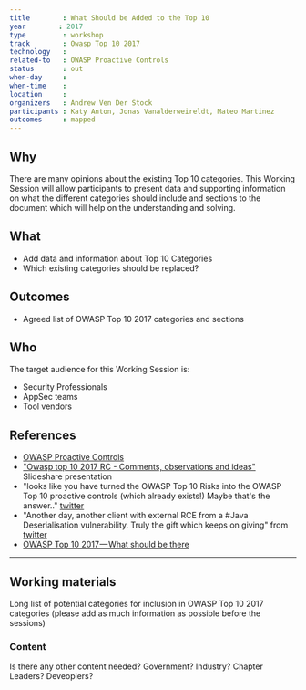 ```yaml
---
title        : What Should be Added to the Top 10
year		: 2017
type         : workshop
track        : Owasp Top 10 2017
technology   :
related-to   : OWASP Proactive Controls
status       : out
when-day     :
when-time    :
location     :
organizers   : Andrew Ven Der Stock
participants : Katy Anton, Jonas Vanalderweireldt, Mateo Martinez
outcomes     : mapped
---
```


## Why

There are many opinions about the existing Top 10 categories. This Working Session will allow participants to present data and supporting information on what the different categories should include and sections to the document which will help on the understanding and solving.

## What

 - Add data and information about Top 10 Categories
 - Which existing categories should be replaced?

## Outcomes

- Agreed list of OWASP Top 10 2017 categories and sections

## Who

The target audience for this Working Session is:

 - Security Professionals
 - AppSec teams
 - Tool vendors

## References

 - [OWASP Proactive Controls](https://www.owasp.org/index.php/OWASP_Proactive_Controls)
 - ["Owasp top 10 2017 RC - Comments, observations and ideas"](https://www.slideshare.net/DinisCruz/owasp-top-10-2017-rc-comments-observations-and-ideas) Slideshare presentation
 - "looks like you have turned the OWASP Top 10 Risks into the OWASP Top 10 proactive controls (which already exists!) Maybe that's the answer.." [twitter](https://twitter.com/JoshCGrossman/status/865295835009097728)
 - "Another day, another client with external RCE from a #Java Deserialisation vulnerability. Truly the gift which keeps on giving" from [twitter](https://twitter.com/JoshCGrossman/status/856429276488491008)
 - [OWASP Top 10 2017 — What should be there](https://medium.com/@JoshCGrossman/owasp-top-10-2017-what-should-be-there-f5500c1a938d)

---

## Working materials

Long list of potential categories for inclusion in OWASP Top 10 2017 categories
(please add as much information as possible before the sessions)

### Content

Is there any other content needed? Government? Industry? Chapter Leaders? Deveoplers?
